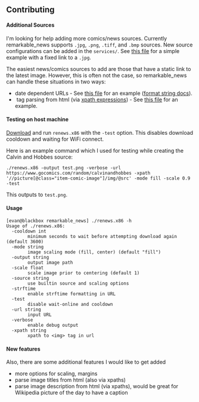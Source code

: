 ## Contributing

#### Additional Sources

I'm looking for help adding more comics/news sources.  Currently remarkable_news supports `.jpg`, `.png`, `.tiff`, and `.bmp` sources.  New source configurations can be added in the `services/`.  See [this file](/services/picsum.service) for a simple example with a fixed link to a `.jpg`.

The easiest news/comics sources to add are those that have a static link to the latest image.  However, this is often not the case, so remarkable_news can handle these situations in two ways:

- date dependent URLs - See [this file](/services/nyt.service) for an example ([format string docs](https://github.com/lestrrat-go/strftime)).
- <img> tag parsing from html (via [xpath expressions](https://www.webperformance.com/load-testing-tools/blog/articles/real-browser-manual/building-a-testcase/how-locate-element-the-page/xpath-locator-examples/)) - See [this file](/services/xkcd.service) for an example.

#### Testing on host machine

[Download](https://github.com/evidlo/remarkable_news/releases/latest/download/release.zip) and run `renews.x86` with the `-test` option.  This disables download cooldown and waiting for WiFi connect.

Here is an example command which I used for testing while creating the Calvin and Hobbes source:

    ./renews.x86 -output test.png -verbose -url https://www.gocomics.com/random/calvinandhobbes -xpath '//picture[@class="item-comic-image"]/img/@src' -mode fill -scale 0.9 -test
    
This outputs to `test.png`.

#### Usage

    [evan@blackbox remarkable_news] ./renews.x86 -h
    Usage of ./renews.x86:
      -cooldown int
            minimum seconds to wait before attempting download again (default 3600)
      -mode string
            image scaling mode (fill, center) (default "fill")
      -output string
            output image path
      -scale float
            scale image prior to centering (default 1)
      -source string
            use builtin source and scaling options
      -strftime
            enable strftime formatting in URL
      -test
            disable wait-online and cooldown
      -url string
            input URL
      -verbose
            enable debug output
      -xpath string
            xpath to <img> tag in url

#### New features

Also, there are some additional features I would like to get added

- more options for scaling, margins
- parse image titles from html (also via xpaths)
- parse image description from html (via xpaths), would be great for Wikipedia picture of the day to have a caption
